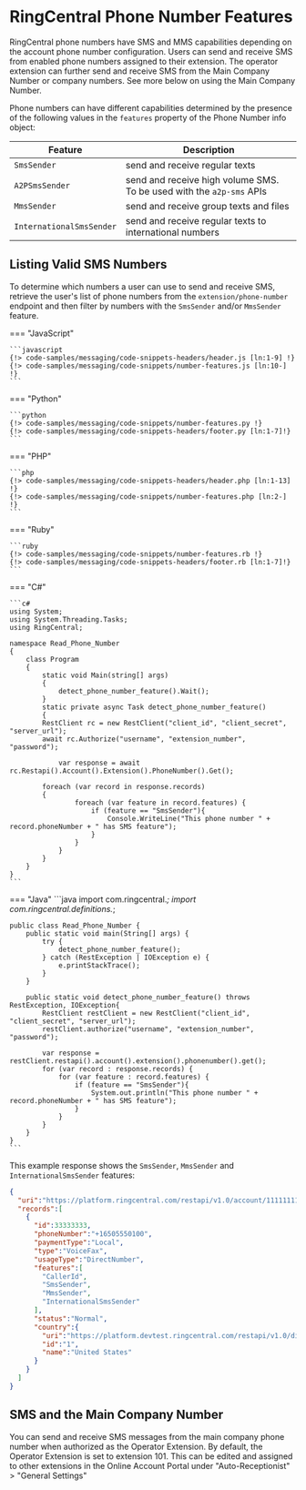 # RingCentral Phone Number Features

RingCentral phone numbers have SMS and MMS capabilities depending on the account phone number configuration. Users can send and receive SMS from enabled phone numbers assigned to their extension. The operator extension can further send and receive SMS from the Main Company Number or company numbers. See more below on using the Main Company Number.

Phone numbers can have different capabilities determined by the presence of the following values in the `features` property of the Phone Number info object:

| Feature | Description |
|-|-|
| `SmsSender` | send and receive regular texts |
| `A2PSmsSender` | send and receive high volume SMS. To be used with the `a2p-sms` APIs |
| `MmsSender` | send and receive group texts and files |
| `InternationalSmsSender` | send and receive regular texts to international numbers |

## Listing Valid SMS Numbers

To determine which numbers a user can use to send and receive SMS, retrieve the user's list of phone numbers from the `extension/phone-number` endpoint and then filter by numbers with the `SmsSender` and/or `MmsSender` feature.

=== "JavaScript"

	```javascript
	{!> code-samples/messaging/code-snippets-headers/header.js [ln:1-9] !}
	{!> code-samples/messaging/code-snippets/number-features.js [ln:10-] !}
	```

=== "Python"

	```python
	{!> code-samples/messaging/code-snippets/number-features.py !}
	{!> code-samples/messaging/code-snippets-headers/footer.py [ln:1-7]!}
	```

=== "PHP"

	```php
	{!> code-samples/messaging/code-snippets-headers/header.php [ln:1-13] !}
	{!> code-samples/messaging/code-snippets/number-features.php [ln:2-] !}
	```

=== "Ruby"

	```ruby
	{!> code-samples/messaging/code-snippets/number-features.rb !}
	{!> code-samples/messaging/code-snippets-headers/footer.rb [ln:1-7]!}
	```

=== "C#"

	```c#
	using System;
	using System.Threading.Tasks;
	using RingCentral;

	namespace Read_Phone_Number
	{
		class Program
		{
			static void Main(string[] args)
			{
				detect_phone_number_feature().Wait();
			}
			static private async Task detect_phone_number_feature()
			{
		    RestClient rc = new RestClient("client_id", "client_secret", "server_url");
		    await rc.Authorize("username", "extension_number", "password");

				var response = await rc.Restapi().Account().Extension().PhoneNumber().Get();

		    foreach (var record in response.records)
		    {
					foreach (var feature in record.features) {
						if (feature == "SmsSender"){
							Console.WriteLine("This phone number " + record.phoneNumber + " has SMS feature");
						}
					}
				}
			}
		}
	}
	```

=== "Java"
	```java
	import com.ringcentral.*;
	import com.ringcentral.definitions.*;

	public class Read_Phone_Number {
		public static void main(String[] args) {
			try {
				detect_phone_number_feature();
			} catch (RestException | IOException e) {
				e.printStackTrace();
			}
		}

		public static void detect_phone_number_feature() throws RestException, IOException{
			RestClient restClient = new RestClient("client_id", "client_secret", "server_url");
			restClient.authorize("username", "extension_number", "password");

			var response = restClient.restapi().account().extension().phonenumber().get();
			for (var record : response.records) {
				for (var feature : record.features) {
					if (feature == "SmsSender"){
						System.out.println("This phone number " + record.phoneNumber + " has SMS feature");
					}
				}
			}
		}
	}
	```

This example response shows the `SmsSender`, `MmsSender` and `InternationalSmsSender` features:

```json hl_lines="12 13 14"
{
  "uri":"https://platform.ringcentral.com/restapi/v1.0/account/11111111/extension/22222222/phone-number?page=1&perPage=100",
  "records":[
    {
      "id":33333333,
      "phoneNumber":"+16505550100",
      "paymentType":"Local",
      "type":"VoiceFax",
      "usageType":"DirectNumber",
      "features":[
        "CallerId",
        "SmsSender",
        "MmsSender",
        "InternationalSmsSender"
      ],
      "status":"Normal",
      "country":{
        "uri":"https://platform.devtest.ringcentral.com/restapi/v1.0/dictionary/country/1",
        "id":"1",
        "name":"United States"
      }
    }
  ]
}
```

## SMS and the Main Company Number

You can send and receive SMS messages from the main company phone number when authorized as the Operator Extension. By default, the Operator Extension is set to extension 101. This can be edited and assigned to other extensions in the Online Account Portal under "Auto-Receptionist" > "General Settings"
